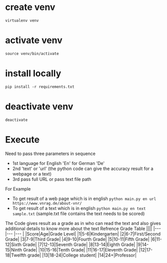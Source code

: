 # create venv

`virtualenv venv`

# activate venv

`source venv/bin/activate`

# install locally

`pip install -r requirements.txt`

# deactivate venv

`deactivate`

# Execute

Need to pass three parameters in sequence

- 1st language for English 'En' for German 'De'
- 2nd 'text' or 'url' (the python code can give the accuracy result for a webpage or a text)
- 3rd pass full URL or pass text file path

For Example

- To get result of a web page which is in english
  `python main.py en url https://www.vnrag.de/about-vnr/`
- To get result of a text which is in english
  `python main.py en text sample.txt`
  (sample.txt file contains the text needs to be scored)

The Code gives result as a grade as in who can read the text and also gives additional details to know more about the text
Refrence Grade Table
||||
|--- |--- |--- |
|Score|Age|Grade Level|
|1|5-6|Kindergarten|
|2|6-7|First/Second Grade|
|3|7-9|Third Grade|
|4|9-10|Fourth Grade|
|5|10-11|Fifth Grade|
|6|11-12|Sixth Grade|
|7|12-13|Seventh Grade|
|8|13-14|Eighth Grade|
|9|14-15|Ninth Grade|
|10|15-16|Tenth Grade|
|11|16-17|Eleventh Grade|
|12|17-18|Twelfth grade|
|13|18-24|College student|
|14|24+|Professor|
